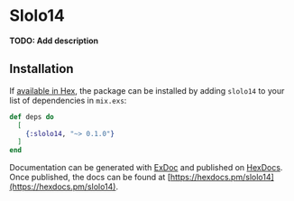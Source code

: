 # Slolo14

**TODO: Add description**

## Installation

If [available in Hex](https://hex.pm/docs/publish), the package can be installed
by adding `slolo14` to your list of dependencies in `mix.exs`:

```elixir
def deps do
  [
    {:slolo14, "~> 0.1.0"}
  ]
end
```

Documentation can be generated with [ExDoc](https://github.com/elixir-lang/ex_doc)
and published on [HexDocs](https://hexdocs.pm). Once published, the docs can
be found at [https://hexdocs.pm/slolo14](https://hexdocs.pm/slolo14).

